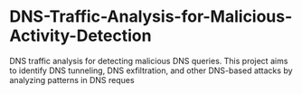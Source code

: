 # DNS-Traffic-Analysis-for-Malicious-Activity-Detection
DNS traffic analysis for detecting malicious DNS queries. This project aims to identify DNS tunneling, DNS exfiltration, and other DNS-based attacks by analyzing patterns in DNS reques
